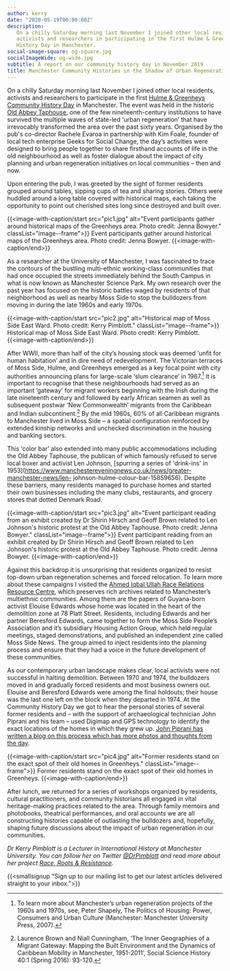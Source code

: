 ```yaml
---
author: kerry
date: "2020-05-19T00:00:00Z"
description:
   On a chilly Saturday morning last November I joined other local residents,
   activists and researchers in participating in the first Hulme & Greenheys Community
   History Day in Manchester.
social-image-square: og-square.jpg
socialImageWide: og-wide.jpg
subtitle: A report on our community history day in November 2019
title: Manchester Community Histories in the Shadow of Urban Regeneration
---
```


On a chilly Saturday morning last November I joined other local residents, activists and researchers to participate in the first [Hulme &amp; Greenheys Community History Day](/2019/10/14/hulme-greenheys-history-day.html) in Manchester. The event was held in the historic [Old Abbey Taphouse](http://www.theoldabbeytaphouse.co.uk/), one of the few nineteenth-century institutions to have survived the multiple waves of state-led ‘urban regeneration’ that have irrevocably transformed the area over the past sixty years. Organised by the pub's co-director Rachele Evaroa in partnership with Kim Foale, founder of local tech enterprise Geeks for Social Change, the day’s activities were designed to bring people together to share firsthand accounts of life in the old neighbourhood as well as foster dialogue about the impact of city planning and urban regeneration initiatives on local communities – then and now.

Upon entering the pub, I was greeted by the sight of former residents grouped around tables, sipping cups of tea and sharing stories. Others were huddled around a long table covered with historical maps, each taking the opportunity to point out cherished sites long since destroyed and built over.

{{<image-with-caption/start src="pic1.jpg" alt="Event participants gather around historical maps of the Greenheys area. Photo credit: Jenna Bowyer." classList="image--frame">}}
Event participants gather around historical maps of the Greenheys area. Photo credit: Jenna Bowyer. 
{{<image-with-caption/end>}}

As a researcher at the University of Manchester, I was fascinated to trace the contours of the bustling multi-ethnic working-class communities that had once occupied the streets immediately behind the South Campus in what is now known as Manchester Science Park. My own research over the past year has focused on the historic battles waged by residents of that neighborhood as well as nearby Moss Side to stop the bulldozers from moving in during the late 1960s and early 1970s.

{{<image-with-caption/start src="pic2.jpg" alt="Historical map of Moss Side East Ward. Photo credit: Kerry Pimblott." classList="image--frame">}}
Historical map of Moss Side East Ward. Photo credit: Kerry Pimblott. 
{{<image-with-caption/end>}}

After WWII, more than half of the city’s housing stock was deemed ‘unfit for human habitation’ and in dire need of redevelopment. The Victorian terraces of Moss Side, Hulme, and Greenheys emerged as a key focal point with city authorities announcing plans for large-scale ‘slum clearance’ in 1967.[^slums] It is important to recognise that these neighbourhoods had served as an important ‘gateway’ for migrant workers beginning with the Irish during the late nineteenth century and followed by early African seamen as well as subsequent postwar ‘New Commonwealth’ migrants from the Caribbean and Indian subcontinent.[^migrant] By the mid 1960s, 60% of all Caribbean migrants to Manchester lived in Moss Side – a spatial configuration reinforced by extended kinship networks and unchecked discrimination in the housing and banking sectors.

[^slums]: To learn more about Manchester’s urban regeneration projects of the 1960s and 1970s, see, Peter Shapely, The Politics of Housing: Power, Consumers and Urban Culture (Manchester: Manchester University Press, 2007).
[^migrant]: Laurence Brown and Niall Cunningham, ‘The Inner Geographies of a Migrant Gateway: Mapping the Built Environment and the Dynamics of Caribbean Mobility in Manchester, 1951-2011’, Social Science History 40:1 (Spring 2016): 93-120.

This ‘color bar’ also extended into many public accommodations including the Old Abbey Taphouse, the publican of which famously refused to serve local boxer and activist Len Johnson, [spurring a series of 'drink-ins' in 1953](https://www.manchestereveningnews.co.uk/news/greater-manchester-news/len- johnson-hulme-colour-bar-15859656). Despite these barriers, many residents managed to purchase homes and started their own businesses including the many clubs, restaurants, and grocery stores that dotted Denmark Road.

{{<image-with-caption/start src="pic3.jpg" alt="Event participant reading from an exhibit created by Dr Shirin Hirsch and Geoff Brown related to Len Johnson's historic protest at the Old Abbey Taphouse. Photo credit: Jenna Bowyer." classList="image--frame">}}
Event participant reading from an exhibit created by Dr Shirin Hirsch and Geoff Brown related to Len Johnson's historic protest at the Old Abbey Taphouse. Photo credit: Jenna Bowyer. 
{{<image-with-caption/end>}}

Against this backdrop it is unsurprising that residents organized to resist top-down urban regeneration schemes and forced relocation. To learn more about these campaigns I visited the [Ahmed Iqbal Ullah Race Relations Resource Centre](http://www.racearchive.manchester.ac.uk/), which preserves rich archives related to Manchester’s multiethnic communities. Among them are the papers of Guyana-born activist Elouise Edwards whose home was located in the heart of the demolition zone at 78 Platt Street. Residents, including Edwards and her partner Beresford Edwards, came together to form the Moss Side People’s Association and it’s subsidiary Housing Action Group, which held regular meetings, staged demonstrations, and published an independent zine called Moss Side News. The group aimed to inject residents into the planning process and ensure that they had a voice in the future development of these communities.

As our contemporary urban landscape makes clear, local activists were not successful in halting demolition. Between 1970 and 1974, the bulldozers moved in and gradually forced residents and most business owners out. Elouise and Beresford Edwards were among the final holdouts; their house was the last one left on the block when they departed in 1974. At the Community History Day we got to hear the personal stories of several former residents and – with the support of archaeological technician John Piprani and his team – used Digimap and GPS technology to identify the exact locations of the homes in which they grew up. [John Piprani has written a blog on this process which has more photos and thoughts from the day](https://clahresearch.wordpress.com/2019/12/20/greenheys-community-history-day).

{{<image-with-caption/start src="pic4.jpg" alt="Former residents stand on the exact spot of their old homes in Greenheys." classList="image--frame">}}
Former residents stand on the exact spot of their old homes in Greenheys. 
{{<image-with-caption/end>}}

After lunch, we returned for a series of workshops organized by residents, cultural practitioners, and community historians all engaged in vital heritage-making practices related to the area. Through family memoirs and photobooks, theatrical performances, and oral accounts we are all constructing histories capable of outlasting the bulldozers and, hopefully, shaping future discussions about the impact of urban regeneration in our communities.

_Dr Kerry Pimblott is a Lecturer in International History at Manchester University. You can follow her on Twitter [@DrPimblott](https://twitter.com/DrPimblott) and read more about her project [Race, Roots & Resistance](https://www.racerootsresist.com/)._

{{<smallsignup "Sign up to our mailing list to get our latest articles delivered straight to your inbox.">}}
